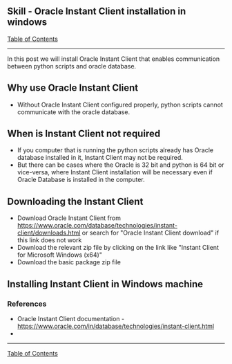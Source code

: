 ## Skill - Oracle Instant Client installation in windows
[Table of Contents](https://nagasudhir.blogspot.com/2020/04/taming-python-table-of-contents.html)

<hr/>
In this post we will install Oracle Instant Client that enables communication between python scripts and oracle database.

## Why use Oracle Instant Client
* Without Oracle Instant Client configured properly, python scripts cannot communicate with the oracle database.

## When is Instant Client not required
* If you computer that is running the python scripts already has Oracle database installed in it, Instant Client may not be required.
* But there can be cases where the Oracle is 32 bit and python is 64 bit or vice-versa, where Instant Client installation will be necessary even if Oracle Database is installed in the computer.

## Downloading the Instant Client
* Download Oracle Instant Client from https://www.oracle.com/database/technologies/instant-client/downloads.html or search for "Oracle Instant Client download" if this link does not work
* Download the relevant zip file by clicking on the link like "Instant Client for Microsoft Windows (x64)"
* Download the basic package zip file

## Installing Instant Client in Windows machine



### References
* Oracle Instant Client documentation - https://www.oracle.com/in/database/technologies/instant-client.html
* 

<hr/>

[Table of Contents](https://nagasudhir.blogspot.com/2020/04/taming-python-table-of-contents.html)



<!--stackedit_data:
eyJoaXN0b3J5IjpbLTk5NDA2NDg2Ml19
-->